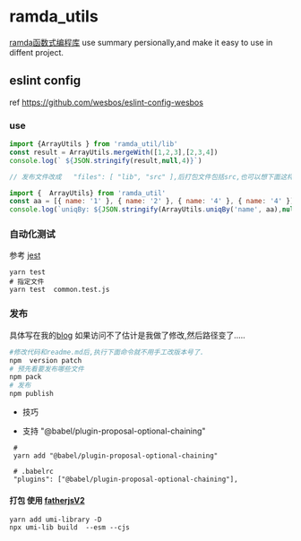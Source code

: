 # ramda_utils
[ramda函数式编程库](https://adispring.coding.me/2017/10/21/What-Function-Should-I-Use/) use summary persionally,and make it easy to use in diffent project.

## eslint config 
ref   https://github.com/wesbos/eslint-config-wesbos
### use
``` js
import {ArrayUtils } from 'ramda_util/lib'
const result = ArrayUtils.mergeWith([1,2,3],[2,3,4])
console.log(` ${JSON.stringify(result,null,4)}`)

// 发布文件改成   "files": [ "lib", "src" ],后打包文件包括src,也可以想下面这样引用了.

import {  ArrayUtils} from 'ramda_util'
const aa = [{ name: '1' }, { name: '2' }, { name: '4' }, { name: '4' }]
console.log(`uniqBy: ${JSON.stringify(ArrayUtils.uniqBy('name', aa),null,4)}`)

```
### 自动化测试 
参考 [jest][jesto]
```
yarn test
# 指定文件
yarn test  common.test.js
```
### 发布 


具体写在我的[blog][npmPub] 如果访问不了估计是我做了修改,然后路径变了.....
```bash
#修改代码和readme.md后,执行下面命令就不用手工改版本号了.
npm  version patch
# 预先看要发布哪些文件
npm pack
# 发布
npm publish
```

- 技巧

[jesto]:https://jestjs.io/docs/zh-Hans/24.6/getting-started
[npmPub]:https://www.jingzy.top/2019/07/15/npm_publish/

- 支持 "@babel/plugin-proposal-optional-chaining"
 ```
  # 
  yarn add "@babel/plugin-proposal-optional-chaining"

  # .babelrc       
  "plugins": ["@babel/plugin-proposal-optional-chaining"],

 ```
#### 打包 使用 [fatherjsV2](https://github.com/umijs/father/tree/2.x)
```
yarn add umi-library -D
npx umi-lib build  --esm --cjs
```

